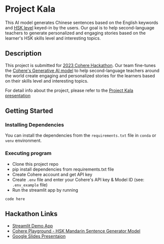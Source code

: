 # Project Kala

This AI model generates Chinese sentences based on the English keywords and [HSK level](https://www.vu.edu.au/victoria-business-confucius-institute-vbci/chinese-language-tests-competitions/hsk-language-proficiency-tests) keyed-in by the users. Our goal is to help second-language teachers to generate personalized and engaging stories based on the learner's HSK skills level and interesting topics.

## Description

This project is submitted for [2023 Cohere Hackathon](https://lablab.ai/event/cohere-hackathon). Our team fine-tunes the [Cohere's Generative AI model](https://cohere.ai/) to help second-language teachers around the world create engaging and personalized stories for the learners based on their skills level and interesting topics.

For detail info about the project, please refer to the [Project Kala presentation](https://docs.google.com/presentation/d/17C8Vc9eNp9M8YHy9PUnV2qdI0PhjuXhE1iqEcdxeiP4/edit#slide=id.gc6f73a04f_0_0)

## Getting Started

### Installing Dependencies

You can install the dependencies from the `requirements.txt` file in `conda` or `venv` environment.

### Executing program

* Clone this project repo
* pip install dependencies from requirements.txt file
* Create Cohere account and get API key
* Create `.env` file and enter your Cohere's API key & Model ID (see: `.env_example` file)
* Run the streamlit app by running
```angular2html
code here
```

## Hackathon Links

* [Streamlit Demo App]()
* [Cohere Playground - HSK Mandarin Sentence Generator Model](https://dashboard.cohere.ai/playground/generate?model=e9750c02-7c9f-4da1-905c-13aec9c3832a-ft)
* [Google Slides Presentaion](https://docs.google.com/presentation/d/17C8Vc9eNp9M8YHy9PUnV2qdI0PhjuXhE1iqEcdxeiP4/edit?usp=sharing)